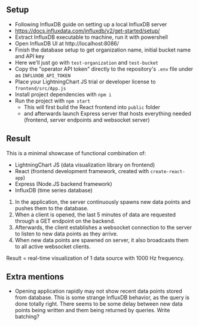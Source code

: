 ## Setup

- Following InfluxDB guide on setting up a local InfluxDB server
- https://docs.influxdata.com/influxdb/v2/get-started/setup/
- Extract InfluxDB executable to machine, run it with powershell
- Open InfluxDB UI at http://localhost:8086/
- Finish the database setup to get organization name, initial bucket name and API key
- Here we'll just go with `test-organization` and `test-bucket`
- Copy the "operator API token" directly to the repository's `.env` file under as `INFLUXDB_API_TOKEN`
- Place your LightningChart JS trial or developer license to `frontend/src/App.js`
- Install project dependencies with `npm i`
- Run the project with `npm start`
  - This will first build the React frontend into `public` folder
  - and afterwards launch Express server that hosts everything needed (frontend, server endpoints and websocket server)

## Result

This is a minimal showcase of functional combination of:

- LightningChart JS (data visualization library on frontend)
- React (frontend development framework, created with `create-react-app`)
- Express (Node.JS backend framework)
- InfluxDB (time series database)

1. In the application, the server continuously spawns new data points and pushes them to the database.
2. When a client is opened, the last 5 minutes of data are requested through a GET endpoint on the backend.
3. Afterwards, the client establishes a websocket connection to the server to listen to new data points as they arrive.
4. When new data points are spawned on server, it also broadcasts them to all active websocket clients.

Result = real-time visualization of 1 data source with 1000 Hz frequency.

## Extra mentions

- Opening application rapidly may not show recent data points stored from database. This is some strange InfluxDB behavior, as the query is done totally right. There seems to be some delay between new data points being written and them being returned by queries. Write batching?
